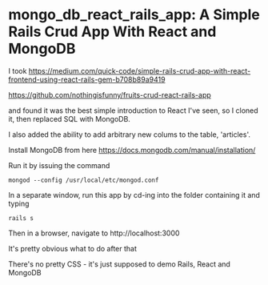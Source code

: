 # mongo_db_react_rails_app: A Simple Rails Crud App With React and MongoDB

I took https://medium.com/quick-code/simple-rails-crud-app-with-react-frontend-using-react-rails-gem-b708b89a9419

https://github.com/nothingisfunny/fruits-crud-react-rails-app

and found it was the best simple introduction to React I've seen, so I cloned it, then replaced SQL with MongoDB.

I also added the ability to add arbitrary new colums to the table, 'articles'.

Install MongoDB from here https://docs.mongodb.com/manual/installation/

Run it by issuing the command

`mongod --config /usr/local/etc/mongod.conf`

In a separate window, run this app by cd-ing into the folder containing it and typing

`rails s`

Then in a browser, navigate to http://localhost:3000

It's pretty obvious what to do after that

There's no pretty CSS - it's just supposed to demo Rails, React and MongoDB
